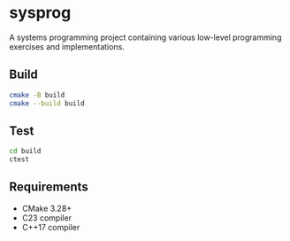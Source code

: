 # sysprog

A systems programming project containing various low-level programming exercises and implementations.

## Build

```bash
cmake -B build
cmake --build build
```

## Test

```bash
cd build
ctest
```

## Requirements

- CMake 3.28+
- C23 compiler
- C++17 compiler
